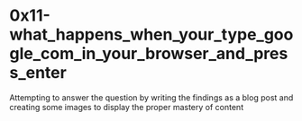 # 0x11-what_happens_when_your_type_google_com_in_your_browser_and_press_enter

Attempting to answer the question by writing the findings as a blog post and creating some images to display the proper mastery of content
